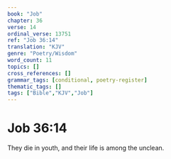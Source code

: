 ```yaml
---
book: "Job"
chapter: 36
verse: 14
ordinal_verse: 13751
ref: "Job 36:14"
translation: "KJV"
genre: "Poetry/Wisdom"
word_count: 11
topics: []
cross_references: []
grammar_tags: [conditional, poetry-register]
thematic_tags: []
tags: ["Bible","KJV","Job"]
---
```


# Job 36:14

They die in youth, and their life is among the unclean.
